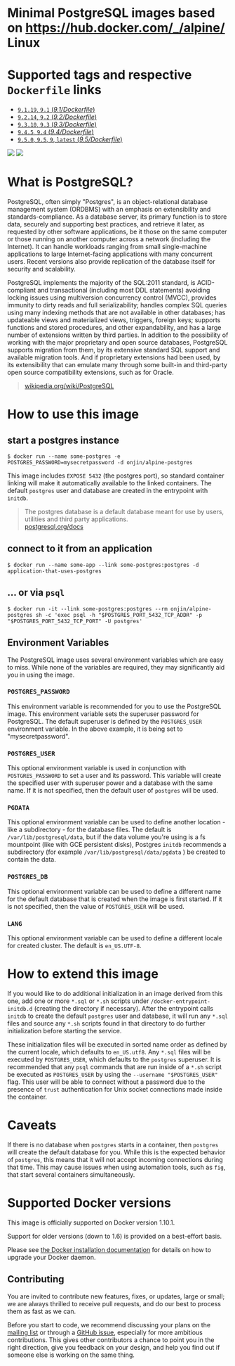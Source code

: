 # Minimal PostgreSQL images based on https://hub.docker.com/_/alpine/ Linux

# Supported tags and respective `Dockerfile` links

- [`9.1.19`, `9.1` (*9.1/Dockerfile*)](https://github.com/onjin/docker-alpine-postgres/blob/916a840510b481e7d3f0f74fa04fde3edfdfbd04/9.1/Dockerfile)
- [`9.2.14`, `9.2` (*9.2/Dockerfile*)](https://github.com/onjin/docker-alpine-postgres/blob/916a840510b481e7d3f0f74fa04fde3edfdfbd04/9.2/Dockerfile)
- [`9.3.10`, `9.3` (*9.3/Dockerfile*)](https://github.com/onjin/docker-alpine-postgres/blob/916a840510b481e7d3f0f74fa04fde3edfdfbd04/9.3/Dockerfile)
- [`9.4.5`, `9.4` (*9.4/Dockerfile*)](https://github.com/onjin/docker-alpine-postgres/blob/916a840510b481e7d3f0f74fa04fde3edfdfbd04/9.4/Dockerfile)
- [`9.5.0`, `9.5`, `9`, `latest` (*9.5/Dockerfile*)](https://github.com/onjin/docker-alpine-postgres/blob/916a840510b481e7d3f0f74fa04fde3edfdfbd04/9.5/Dockerfile)

[![](https://badge.imagelayers.io/onjin/alpine-postgres:latest.svg)](https://imagelayers.io/?images=onjin/alpine-postgres:9.3,onjin/alpine-postgres:9.4,onjin/alpine-postgres:9.5)
[![](https://travis-ci.org/onjin/docker-alpine-postgres.svg)](https://travis-ci.org/onjin/docker-alpine-postgres/caches)

# What is PostgreSQL?

PostgreSQL, often simply "Postgres", is an object-relational database management system (ORDBMS) with an emphasis on extensibility and standards-compliance. As a database server, its primary function is to store data, securely and supporting best practices, and retrieve it later, as requested by other software applications, be it those on the same computer or those running on another computer across a network (including the Internet). It can handle workloads ranging from small single-machine applications to large Internet-facing applications with many concurrent users. Recent versions also provide replication of the database itself for security and scalability.

PostgreSQL implements the majority of the SQL:2011 standard, is ACID-compliant and transactional (including most DDL statements) avoiding locking issues using multiversion concurrency control (MVCC), provides immunity to dirty reads and full serializability; handles complex SQL queries using many indexing methods that are not available in other databases; has updateable views and materialized views, triggers, foreign keys; supports functions and stored procedures, and other expandability, and has a large number of extensions written by third parties. In addition to the possibility of working with the major proprietary and open source databases, PostgreSQL supports migration from them, by its extensive standard SQL support and available migration tools. And if proprietary extensions had been used, by its extensibility that can emulate many through some built-in and third-party open source compatibility extensions, such as for Oracle.

> [wikipedia.org/wiki/PostgreSQL](https://en.wikipedia.org/wiki/PostgreSQL)

# How to use this image

## start a postgres instance

```console
$ docker run --name some-postgres -e POSTGRES_PASSWORD=mysecretpassword -d onjin/alpine-postgres
```

This image includes `EXPOSE 5432` (the postgres port), so standard container linking will make it automatically available to the linked containers. The default `postgres` user and database are created in the entrypoint with `initdb`.

> The postgres database is a default database meant for use by users, utilities and third party applications.  
> [postgresql.org/docs](http://www.postgresql.org/docs/9.3/interactive/app-initdb.html)

## connect to it from an application

```console
$ docker run --name some-app --link some-postgres:postgres -d application-that-uses-postgres
```

## ... or via `psql`

```console
$ docker run -it --link some-postgres:postgres --rm onjin/alpine-postgres sh -c 'exec psql -h "$POSTGRES_PORT_5432_TCP_ADDR" -p "$POSTGRES_PORT_5432_TCP_PORT" -U postgres'
```

## Environment Variables

The PostgreSQL image uses several environment variables which are easy to miss. While none of the variables are required, they may significantly aid you in using the image.

### `POSTGRES_PASSWORD`

This environment variable is recommended for you to use the PostgreSQL image. This environment variable sets the superuser password for PostgreSQL. The default superuser is defined by the `POSTGRES_USER` environment variable. In the above example, it is being set to "mysecretpassword".

### `POSTGRES_USER`

This optional environment variable is used in conjunction with `POSTGRES_PASSWORD` to set a user and its password. This variable will create the specified user with superuser power and a database with the same name. If it is not specified, then the default user of `postgres` will be used.

### `PGDATA`

This optional environment variable can be used to define another location - like a subdirectory - for the database files. The default is `/var/lib/postgresql/data`, but if the data volume you're using is a fs mountpoint (like with GCE persistent disks), Postgres `initdb` recommends a subdirectory (for example `/var/lib/postgresql/data/pgdata` ) be created to contain the data.

### `POSTGRES_DB`

This optional environment variable can be used to define a different name for the default database that is created when the image is first started. If it is not specified, then the value of `POSTGRES_USER` will be used.

### `LANG`

This optional environment variable can be used to define a different locale for created cluster. The default is `en_US.UTF-8`.

# How to extend this image

If you would like to do additional initialization in an image derived from this one, add one or more `*.sql` or `*.sh` scripts under `/docker-entrypoint-initdb.d` (creating the directory if necessary). After the entrypoint calls `initdb` to create the default `postgres` user and database, it will run any `*.sql` files and source any `*.sh` scripts found in that directory to do further initialization before starting the service.

These initialization files will be executed in sorted name order as defined by the current locale, which defaults to `en_US.utf8`. Any `*.sql` files will be executed by `POSTGRES_USER`, which defaults to the `postgres` superuser. It is recommended that any `psql` commands that are run inside of a `*.sh` script be executed as `POSTGRES_USER` by using the `--username "$POSTGRES_USER"` flag. This user will be able to connect without a password due to the presence of `trust` authentication for Unix socket connections made inside the container.

# Caveats

If there is no database when `postgres` starts in a container, then `postgres` will create the default database for you. While this is the expected behavior of `postgres`, this means that it will not accept incoming connections during that time. This may cause issues when using automation tools, such as `fig`, that start several containers simultaneously.

# Supported Docker versions

This image is officially supported on Docker version 1.10.1.

Support for older versions (down to 1.6) is provided on a best-effort basis.

Please see [the Docker installation documentation](https://docs.docker.com/installation/) for details on how to upgrade your Docker daemon.

## Contributing

You are invited to contribute new features, fixes, or updates, large or small; we are always thrilled to receive pull requests, and do our best to process them as fast as we can.

Before you start to code, we recommend discussing your plans on the [mailing list](http://www.postgresql.org/community/lists/subscribe/) or through a [GitHub issue](https://github.com/onjin/docker-alpine-postgres/issues), especially for more ambitious contributions. This gives other contributors a chance to point you in the right direction, give you feedback on your design, and help you find out if someone else is working on the same thing.
